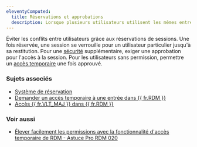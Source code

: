 ```yaml
---
eleventyComputed:
  title: Réservations et approbations
  description: Lorsque plusieurs utilisateurs utilisent les mêmes entrées, pouvoir réserver (puis restituer) une session permet à un autre utilisateur de voir qu'elle est actuellement utilisée, éliminant le risque qu'un utilisateur en éjecte un autre de la session, par exemple.
---
```

Éviter les conflits entre utilisateurs grâce aux réservations de sessions. Une fois réservée, une session se verrouille pour un utilisateur particulier jusqu'à sa restitution. Pour une [sécurité](/rdm/windows/concepts/advanced-concepts/security/) supplémentaire, exiger une approbation pour l'accès à la session. Pour les utilisateurs sans permission, permettre un [accès temporaire](/rdm/windows/user-interface/content-area/temporary-access/request-temporary-access/) une fois approuvé.

### Sujets associés  
* [Système de réservation](/rdm/windows/commands/edit/entries/checkout-system/)  
* [Demander un accès temporaire à une entrée dans {{ fr.RDM }}](/rdm/windows/user-interface/content-area/temporary-access/request-temporary-access/)  
* [Accès {{ fr.VLT_MAJ }} dans {{ fr.RDM }}](/rdm/windows/user-interface/content-area/vault-access/)  

### Voir aussi  
* [Élever facilement les permissions avec la fonctionnalité d'accès temporaire de RDM - Astuce Pro RDM 020](https://youtu.be/En3pmonz1f8?si=7YbxYSgW5Y1PfZf6)
